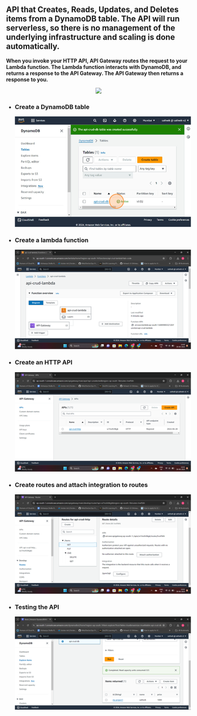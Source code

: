 <h2>API that Creates, Reads, Updates, and Deletes items from a DynamoDB table. The API will run serverless, so there is no management of the underlying infrastructure and scaling is done automatically.</h2>

**When you invoke your HTTP API, API Gateway routes the request to your Lambda function. The Lambda function interacts with DynamoDB, and returns a response to the API Gateway. The API Gateway then returns a response to you.**

<div align="center"><img src="https://github.com/Sathwik-git/api-http-crud/assets/126125648/3ebef6da-cf5a-41aa-8a1c-e5c6d9072c43"></div>

<ul>
<li>
    <h3>Create a DynamoDB table</h3>
    <img src="images/dynamodb.png">
</li>
<li>
    <h3>Create a lambda function</h3>
    <img src="images/lambda_fn.png">
</li>
<li>
    <h3>Create an HTTP API</h3>
    <img src="images/api.png">
</li>
<li>
    <h3>Create routes and attach integration to routes</h3>
    <img src="images/api_routes.png">
</li>
<li>
    <h3>Testing the API</h3>
    <img src="images/dynamodb_final.png">
</li>
</ul>


